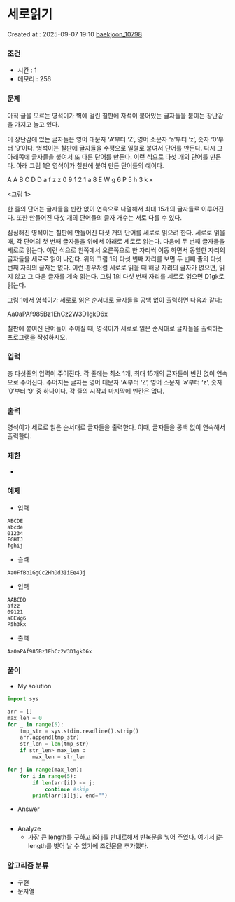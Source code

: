 # 세로읽기
Created at : 2025-09-07 19:10
[baekjoon_10798](https://www.acmicpc.net/problem/10798)
### 조건
- 시간 : 1
- 메모리 : 256
### 문제
아직 글을 모르는 영석이가 벽에 걸린 칠판에 자석이 붙어있는 글자들을 붙이는 장난감을 가지고 놀고 있다. 

이 장난감에 있는 글자들은 영어 대문자 ‘A’부터 ‘Z’, 영어 소문자 ‘a’부터 ‘z’, 숫자 ‘0’부터 ‘9’이다. 영석이는 칠판에 글자들을 수평으로 일렬로 붙여서 단어를 만든다. 다시 그 아래쪽에 글자들을 붙여서 또 다른 단어를 만든다. 이런 식으로 다섯 개의 단어를 만든다. 아래 그림 1은 영석이가 칠판에 붙여 만든 단어들의 예이다. 

A A B C D D
a f z z 
0 9 1 2 1
a 8 E W g 6
P 5 h 3 k x

<그림 1>

한 줄의 단어는 글자들을 빈칸 없이 연속으로 나열해서 최대 15개의 글자들로 이루어진다. 또한 만들어진 다섯 개의 단어들의 글자 개수는 서로 다를 수 있다. 

심심해진 영석이는 칠판에 만들어진 다섯 개의 단어를 세로로 읽으려 한다. 세로로 읽을 때, 각 단어의 첫 번째 글자들을 위에서 아래로 세로로 읽는다. 다음에 두 번째 글자들을 세로로 읽는다. 이런 식으로 왼쪽에서 오른쪽으로 한 자리씩 이동 하면서 동일한 자리의 글자들을 세로로 읽어 나간다. 위의 그림 1의 다섯 번째 자리를 보면 두 번째 줄의 다섯 번째 자리의 글자는 없다. 이런 경우처럼 세로로 읽을 때 해당 자리의 글자가 없으면, 읽지 않고 그 다음 글자를 계속 읽는다. 그림 1의 다섯 번째 자리를 세로로 읽으면 D1gk로 읽는다. 

그림 1에서 영석이가 세로로 읽은 순서대로 글자들을 공백 없이 출력하면 다음과 같다:

Aa0aPAf985Bz1EhCz2W3D1gkD6x

칠판에 붙여진 단어들이 주어질 때, 영석이가 세로로 읽은 순서대로 글자들을 출력하는 프로그램을 작성하시오.
### 입력
총 다섯줄의 입력이 주어진다. 각 줄에는 최소 1개, 최대 15개의 글자들이 빈칸 없이 연속으로 주어진다. 주어지는 글자는 영어 대문자 ‘A’부터 ‘Z’, 영어 소문자 ‘a’부터 ‘z’, 숫자 ‘0’부터 ‘9’ 중 하나이다. 각 줄의 시작과 마지막에 빈칸은 없다.
### 출력
영석이가 세로로 읽은 순서대로 글자들을 출력한다. 이때, 글자들을 공백 없이 연속해서 출력한다.
### 제한
- 
### 예제
- 입력
```
ABCDE
abcde
01234
FGHIJ
fghij
```
- 출력
```
Aa0FfBb1GgCc2HhDd3IiEe4Jj
``` 
- 입력
```
AABCDD
afzz
09121
a8EWg6
P5h3kx
```
- 출력
```
Aa0aPAf985Bz1EhCz2W3D1gkD6x
``` 

### 풀이
- My solution
```python
import sys

arr = []
max_len = 0
for _ in range(5):
    tmp_str = sys.stdin.readline().strip()
    arr.append(tmp_str)
    str_len = len(tmp_str)
    if str_len> max_len :
        max_len = str_len

for j in range(max_len):
    for i in range(5):
        if len(arr[i]) <= j:
            continue #skip
        print(arr[i][j], end="")
```

- Answer
```python

```

- Analyze
	- 가장 큰 length를 구하고 i와 j를 반대로해서 반복문을 넣어 주었다. 여기서 j는 length를 벗어 날 수 있기에 조건문을 추가했다.
### 알고리즘 분류
- 구현
- 문자열